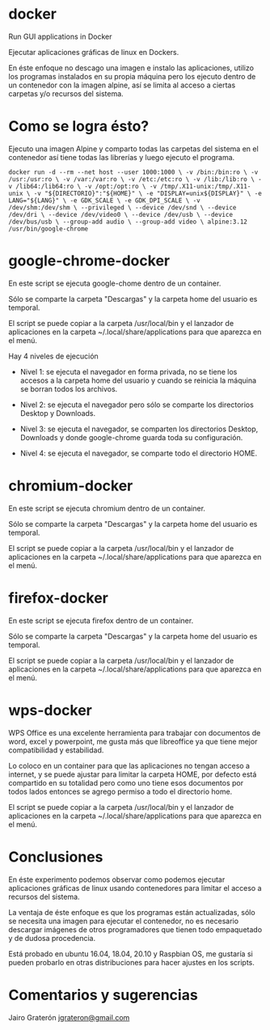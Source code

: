 # docker

Run GUI applications in Docker

Ejecutar aplicaciones gráficas de linux en Dockers.

En éste enfoque no descago una imagen e instalo las aplicaciones, utilizo los programas instalados en su propia máquina pero los ejecuto dentro de un contenedor con la imagen alpine, así se limita al acceso a ciertas carpetas y/o recursos del sistema.

# Como se logra ésto?

Ejecuto una imagen Alpine y comparto todas las carpetas del sistema en el contenedor así tiene todas las librerías y luego ejecuto el programa.

`
docker run -d --rm --net host --user 1000:1000 \
		-v /bin:/bin:ro \
		-v /usr:/usr:ro \
		-v /var:/var:ro \
		-v /etc:/etc:ro \
		-v /lib:/lib:ro \
		-v /lib64:/lib64:ro \
		-v /opt:/opt:ro \
		-v /tmp/.X11-unix:/tmp/.X11-unix \
		-v "${DIRECTORIO}":"${HOME}" \
		-e "DISPLAY=unix${DISPLAY}" \
		-e LANG="${LANG}" \
		-e GDK_SCALE \
		-e GDK_DPI_SCALE \
		-v /dev/shm:/dev/shm \
		--privileged \
		--device /dev/snd \
		--device /dev/dri \
		--device /dev/video0 \
		--device /dev/usb \
		--device /dev/bus/usb \
		--group-add audio \
		--group-add video \
		alpine:3.12 /usr/bin/google-chrome 
`

# google-chrome-docker

En este script se ejecuta google-chome dentro de un container.

Sólo se comparte la carpeta "Descargas" y la carpeta home del usuario es temporal.

El script se puede copiar a la carpeta /usr/local/bin y el lanzador de aplicaciones en la carpeta ~/.local/share/applications para que aparezca en el menú.

Hay 4 niveles de ejecución

- Nivel 1: se ejecuta el navegador en forma privada, no se tiene los accesos a la carpeta home del usuario y cuando se reinicia la máquina se borran todos los archivos.

- Nivel 2: se ejecuta el navegador pero sólo se comparte los directorios Desktop y Downloads.

- Nivel 3: se ejecuta el navegador, se comparten los directorios Desktop, Downloads y donde google-chrome guarda toda su configuración.

- Nivel 4: se ejecuta el navegador, se comparte todo el directorio HOME.

# chromium-docker

En este script se ejecuta chromium dentro de un container.

Sólo se comparte la carpeta "Descargas" y la carpeta home del usuario es temporal.

El script se puede copiar a la carpeta /usr/local/bin y el lanzador de aplicaciones en la carpeta ~/.local/share/applications para que aparezca en el menú.

# firefox-docker

En este script se ejecuta firefox dentro de un container.

Sólo se comparte la carpeta "Descargas" y la carpeta home del usuario es temporal.

El script se puede copiar a la carpeta /usr/local/bin y el lanzador de aplicaciones en la carpeta ~/.local/share/applications para que aparezca en el menú.

# wps-docker

WPS Office es una excelente herramienta para trabajar con documentos de word, excel y powerpoint, me gusta más que libreoffice ya que tiene mejor compatibilidad y estabilidad.

Lo coloco en un container para que las aplicaciones no tengan acceso a internet, y se puede ajustar para limitar la carpeta HOME, por defecto está compartido en su totalidad pero como uno tiene esos documentos por todos lados entonces se agrego permiso a todo el directorio home.

El script se puede copiar a la carpeta /usr/local/bin y el lanzador de aplicaciones en la carpeta ~/.local/share/applications para que aparezca en el menú.

# Conclusiones

En éste experimento podemos observar como podemos ejecutar aplicaciones gráficas de linux usando contenedores para limitar el acceso a recursos del sistema.

La ventaja de éste enfoque es que los programas están actualizadas, sólo se necesita una imagen para ejecutar el contenedor, no es necesario descargar imágenes de otros programadores que tienen todo empaquetado y de dudosa procedencia.

Está probado en ubuntu 16.04, 18.04, 20.10 y Raspbian OS, me gustaría si pueden probarlo en otras distribuciones para hacer ajustes en los scripts.

# Comentarios y sugerencias

Jairo Graterón jgrateron@gmail.com


